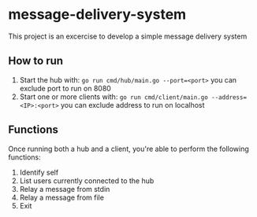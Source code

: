# message-delivery-system

This project is an excercise to develop a simple message delivery system

## How to run

1. Start the hub with: `go run cmd/hub/main.go --port=<port>` you can exclude port to run on 8080
2. Start one or more clients with: `go run cmd/client/main.go --address=<IP>:<port>` you can exclude address to run on localhost

## Functions

Once running both a hub and a client, you're able to perform the following functions:

1. Identify self
2. List users currently connected to the hub
3. Relay a message from stdin
4. Relay a message from file
5. Exit
